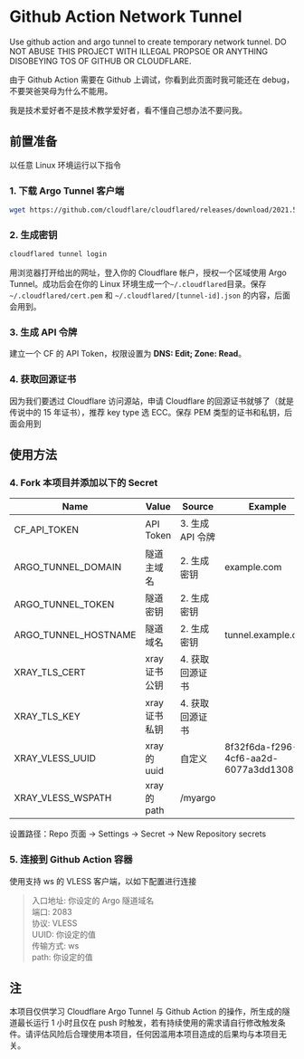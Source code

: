 # Github Action Network Tunnel
Use github action and argo tunnel to create temporary network tunnel. DO NOT ABUSE THIS PROJECT WITH ILLEGAL PROPSOE OR ANYTHING DISOBEYING TOS OF GITHUB OR CLOUDFLARE.

由于 Github Action 需要在 Github 上调试，你看到此页面时我可能还在 debug，不要哭爸哭母为什么不能用。

我是技术爱好者不是技术教学爱好者，看不懂自己想办法不要问我。

## 前置准备
以任意 Linux 环境运行以下指令
### 1. 下载 Argo Tunnel 客户端
```sh
wget https://github.com/cloudflare/cloudflared/releases/download/2021.5.10/cloudflared-linux-amd64 -O /usr/local/bin/cloudflared && chmod +x /usr/local/bin/cloudflared
```
### 2. 生成密钥
```sh
cloudflared tunnel login
```
用浏览器打开给出的网址，登入你的 Cloudflare 帐户，授权一个区域使用 Argo Tunnel。成功后会在你的 Linux 环境生成一个`~/.cloudflared`目录。保存 `~/.cloudflared/cert.pem` 和 `~/.cloudflared/[tunnel-id].json` 的内容，后面会用到。
### 3. 生成 API 令牌
建立一个 CF 的 API Token，权限设置为 **DNS: Edit; Zone: Read**。
### 4. 获取回源证书
因为我们要透过 Cloudflare 访问源站，申请 Cloudflare 的回源证书就够了（就是传说中的 15 年证书），推荐 key type 选 ECC。保存 PEM 类型的证书和私钥，后面会用到

## 使用方法
### 4. Fork 本项目并添加以下的 Secret
| Name | Value | Source | Example |
|-|-|-| - |
| CF_API_TOKEN | API Token | 3. 生成 API 令牌 | |
| ARGO_TUNNEL_DOMAIN | 隧道主域名 | 2. 生成密钥 | example.com |
| ARGO_TUNNEL_TOKEN | 隧道密钥 | 2. 生成密钥 | |
| ARGO_TUNNEL_HOSTNAME | 隧道域名 | 2. 生成密钥 | tunnel.example.com |
| XRAY_TLS_CERT | xray 证书公钥 | 4. 获取回源证书 | |
| XRAY_TLS_KEY | xray 证书私钥 | 4. 获取回源证书 | |
| XRAY_VLESS_UUID | xray 的 uuid | 自定义 | 8f32f6da-f296-4cf6-aa2d-6077a3dd1308 |
| XRAY_VLESS_WSPATH | xray 的 path | /myargo |

设置路径：Repo 页面 → Settings → Secret → New Repository secrets <br>

### 5. 连接到 Github Action 容器
使用支持 ws 的 VLESS 客户端，以如下配置进行连接
> 入口地址: 你设定的 Argo 隧道域名 <br>
> 端口: 2083 <br>
> 协议: VLESS <br>
> UUID: 你设定的值 <br>
> 传输方式: ws <br>
> path: 你设定的值<br>

## 注
本项目仅供学习 Cloudflare Argo Tunnel 与 Github Action 的操作，所生成的隧道最长运行 1 小时且仅在 push 时触发，若有持续使用的需求请自行修改触发条件。请评估风险后合理使用本项目，任何因滥用本项目造成的后果均与本项目无关。
